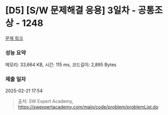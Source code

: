 # [D5] [S/W 문제해결 응용] 3일차 - 공통조상 - 1248 

[문제 링크](https://swexpertacademy.com/main/code/problem/problemDetail.do?contestProbId=AV15PTkqAPYCFAYD) 

### 성능 요약

메모리: 33,664 KB, 시간: 115 ms, 코드길이: 2,895 Bytes

### 제출 일자

2025-02-21 17:54



> 출처: SW Expert Academy, https://swexpertacademy.com/main/code/problem/problemList.do